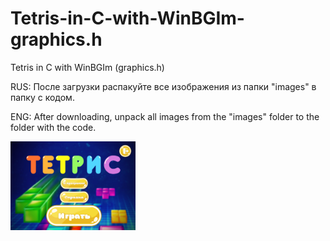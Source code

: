 # Tetris-in-C-with-WinBGIm-graphics.h
Tetris in C with WinBGIm (graphics.h)

RUS:
После загрузки распакуйте все изображения из папки "images" в папку с кодом.

ENG:
After downloading, unpack all images from the "images" folder to the folder with the code.

<img
  src="/images/main.jpg"
  alt="Alt text"
  title="Optional title"
  style="display: inline-block; margin: 0 auto; max-width: 200px">
